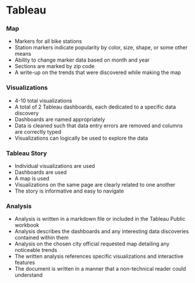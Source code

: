 # Tableau


### Map
* Markers for all bike stations
* Station markers indicate popularity by color, size, shape, or some other means
* Ability to change marker data based on month and year
* Sections are marked by zip code
* A write-up on the trends that were discovered while making the map

### Visualizations
* 4-10 total visualizations
* A total of 2 Tableau dashboards, each dedicated to a specific data discovery
* Dashboards are named appropriately
* Data is cleaned such that data entry errors are removed and columns are correctly typed
* Visualizations can logically be used to explore the data

### Tableau Story
* Individual visualizations are used
* Dashboards are used
* A map is used
* Visualizations on the same page are clearly related to one another
* The story is informative and easy to navigate

### Analysis
* Analysis is written in a markdown file or included in the Tableau Public workbook
* Analysis describes the dashboards and any interesting data discoveries contained within them
* Analysis on the chosen city official requested map detailing any noticeable trends
* The written analysis references specific visualizations and interactive features
* The document is written in a manner that a non-technical reader could understand

